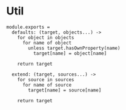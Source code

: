 Util
====

    module.exports =
      defaults: (target, objects...) ->
        for object in objects
          for name of object
            unless target.hasOwnProperty(name)
              target[name] = object[name]

        return target

      extend: (target, sources...) ->
        for source in sources
          for name of source
            target[name] = source[name]
      
        return target
